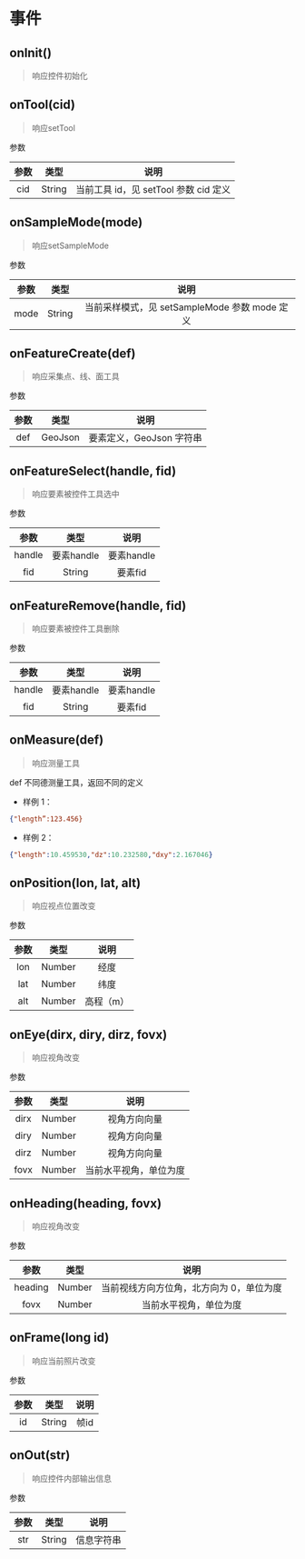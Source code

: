 # 事件

## onInit()
> 响应控件初始化

## onTool(cid)
> 响应setTool

参数

| 参数 | 类型 | 说明 |
| :---: | :---: | :---: |
| cid | String |  当前工具 id，见 setTool 参数 cid 定义 |

## onSampleMode(mode)
> 响应setSampleMode

参数

| 参数 | 类型 | 说明 |
| :---: | :---: | :---: |
| mode | String |  当前采样模式，见 setSampleMode 参数 mode 定义 |

## onFeatureCreate(def)
> 响应采集点、线、面工具

参数

| 参数 | 类型 | 说明 |
| :---: | :---: | :---: |
| def | GeoJson | 要素定义，GeoJson 字符串 |

## onFeatureSelect(handle, fid)
> 响应要素被控件工具选中

参数

| 参数 | 类型 | 说明 |
| :---: | :---: | :---: |
| handle | 要素handle | 要素handle |
| fid | String | 要素fid |

## onFeatureRemove(handle, fid)
> 响应要素被控件工具删除

参数

| 参数 | 类型 | 说明 |
| :---: | :---: | :---: |
| handle | 要素handle | 要素handle |
| fid | String | 要素fid |

## onMeasure(def)
> 响应测量工具

def 不同德测量工具，返回不同的定义
 * 样例 1：

 ```json
 {"length”:123.456}
 ```


 * 样例 2：

 ```json
 {"length":10.459530,"dz":10.232580,"dxy":2.167046}
 ```


## onPosition(lon, lat, alt)
> 响应视点位置改变

参数

| 参数 | 类型 | 说明 |
| :---: | :---: | :---: |
| lon | Number | 经度 |
| lat | Number | 纬度 |
| alt | Number | 高程（m）|

## onEye(dirx, diry, dirz, fovx)
> 响应视角改变

参数

| 参数 | 类型 | 说明 |
| :---: | :---: | :---: |
| dirx | Number | 视角方向向量 |
| diry | Number | 视角方向向量 |
| dirz | Number | 视角方向向量 |
| fovx | Number | 当前水平视角，单位为度|


## onHeading(heading, fovx)
> 响应视角改变

参数

| 参数 | 类型 | 说明 |
| :---: | :---: | :---: |
| heading | Number | 当前视线方向方位角，北方向为 0，单位为度 |
| fovx | Number | 当前水平视角，单位为度|

## onFrame(long id)
> 响应当前照片改变

参数

| 参数 | 类型 | 说明 |
| :---: | :---: | :---: |
| id | String | 帧id |

## onOut(str)
> 响应控件内部输出信息

参数

| 参数 | 类型 | 说明 |
| :---: | :---: | :---: |
| str | String | 信息字符串 |